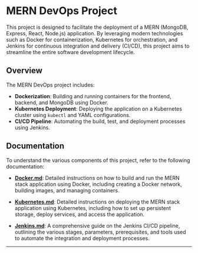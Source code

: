 # MERN DevOps Project

This project is designed to facilitate the  deployment of a MERN (MongoDB, Express, React, Node.js) application. By leveraging modern technologies such as Docker for containerization, Kubernetes for orchestration, and Jenkins for continuous integration and delivery (CI/CD), this project aims to streamline the entire software development lifecycle.

## Overview

The MERN DevOps project includes:

- **Dockerization**: Building and running containers for the frontend, backend, and MongoDB using Docker.
- **Kubernetes Deployment**: Deploying the application on a Kubernetes cluster using `kubectl` and YAML configurations.
- **CI/CD Pipeline**: Automating the build, test, and deployment processes using Jenkins.

## Documentation

To understand the various components of this project, refer to the following documentation:

- **[Docker.md](./docs/Docker.md)**: Detailed instructions on how to build and run the MERN stack application using Docker, including creating a Docker network, building images, and managing containers.

- **[Kubernetes.md](./docs/Kubernetes.md)**: Detailed instructions on deploying the MERN stack application using Kubernetes, including how to set up persistent storage, deploy services, and access the application.

- **[Jenkins.md](./docs/Jenkins.md)**: A comprehensive guide on the Jenkins CI/CD pipeline, outlining the various stages, parameters, prerequisites, and tools used to automate the integration and deployment processes.
---